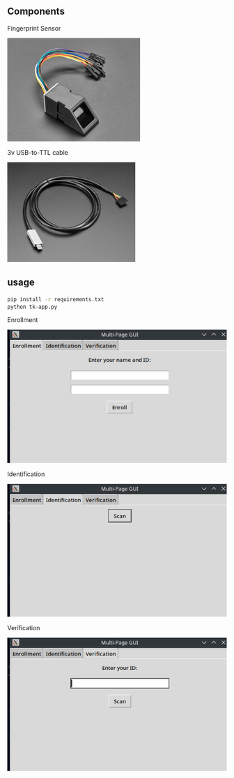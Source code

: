 ## Components ##   
Fingerprint Sensor 

![Sensor](imgs/Sensor.png)

3v USB-to-TTL cable

![3v USB-to-TTL](imgs/usb-ttl.png)

## usage ##  
```bash
pip install -r requirements.txt
python tk-app.py
```
Enrollment  

![Enroll](imgs/Enrollment.png)   

Identification  

![Identify](imgs/Identification.png)   

Verification

![Verify](imgs/Verification.png)
